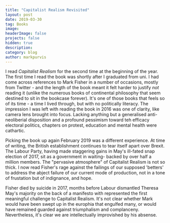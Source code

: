```yaml
---
title: "Capitalist Realism Revisited"
layout: post
date: 2019-03-30
tag: Books
image:
headerImage: false
projects: false
hidden: true
description:
category: blog
author: markpurvis
---
```


<p>I read <i>Capitalist Realism</i> for the second time at the beginning of the year. The first time I read the book was shortly after I graduated from uni. I had come across references to Mark Fisher in a number of occasions, mostly from Twitter - and the length of the book meant it felt harder to justify <i>not</i> reading it (unlike the numerous books of continental philosophy that seem destined to sit in the bookcase forever). It's one of those books that feels so of its time - a time I lived through, but with no politically literacy. The impression I was left with reading the book in 2016 was one of clarity, like camera lens brought into focus. Lacking anything but a generalised anti-neoliberial disposition and a profound pessimism toward teh efficacy electoral politics, chapters on protest, education and mental health were cathartic.</p>

<p>Picking the book up again February 2019 was a different experience. At time of writing, the British establishment continues to tear itself apart over Brexit. The Labour Party, having made staggering gains in May's ill-fated snap election of 2017, sit as a government in waiting-  backed by over half a million members. The "pervasive atmosphere" of Capitalist Realism is not so thick. I now read Fisher's rage against the failings of our supposed 'betters' to address the abject failure of our current mode of production, not in a tone of frustation but of indignance, and hope.</p>

<p>Fisher died by suicide in 2017, months before Labour dismantled Theresa May's majority on the back of a manifesto with represented the first meaningful challenge to Capitalist Realism. It's not clear whether Mark would have been swept up in the europhia that engulfed many, or would have remained guarded against triumphalism and complanceny. Nevertheless, it's clear we are intellectually improvished by his absense.</p>
